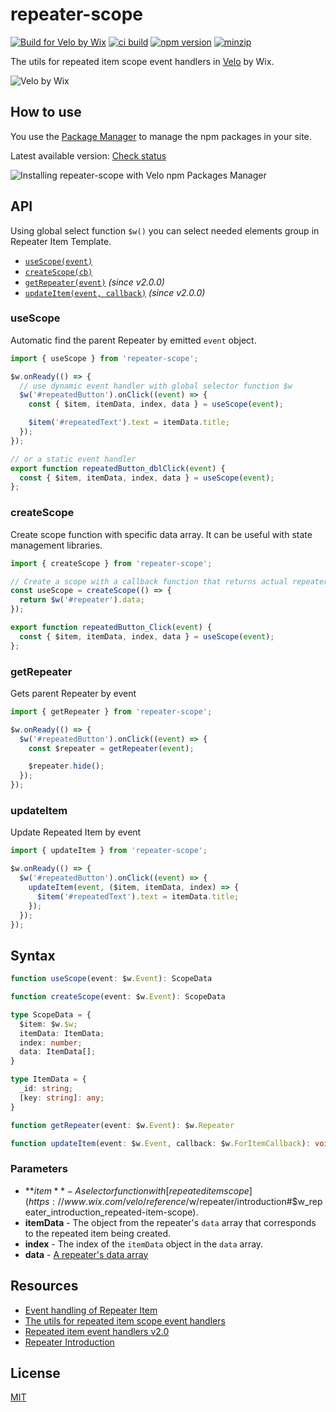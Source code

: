 # repeater-scope

[![Build for Velo by Wix](https://img.shields.io/badge/Built%20for-Velo%20by%20Wix-3638f4)](https://wix.com/velo)
[![ci build](https://github.com/shoonia/repeater-scope/actions/workflows/ci.yml/badge.svg)](https://github.com/shoonia/repeater-scope/actions/workflows/ci.yml)
[![npm version](https://badgen.net/npm/v/repeater-scope)](https://www.npmjs.com/package/repeater-scope)
[![minzip](https://badgen.net/bundlephobia/minzip/repeater-scope)](https://bundlephobia.com/result?p=repeater-scope)

The utils for repeated item scope event handlers in [Velo](https://www.wix.com/velo) by Wix.

![Velo by Wix](https://static.wixstatic.com/shapes/e3b156_89be007cf73e40da8513b7cede9bf089.svg)

## How to use

You use the [Package Manager](https://support.wix.com/en/article/velo-working-with-npm-packages) to manage the npm packages in your site.

Latest available version: [Check status](https://www.wix.com/velo/npm-modules)

![Installing repeater-scope with Velo npm Packages Manager](https://static.wixstatic.com/media/e3b156_d76c5e0dcf574ed192869d57ee9186c7~mv2.jpg)

## API

Using global select function `$w()` you can select needed elements group in Repeater Item Template.

- [`useScope(event)`](#usescope)
- [`createScope(cb)`](#createscope)
- [`getRepeater(event)`](#getrepeater) *(since v2.0.0)*
- [`updateItem(event, callback)`](#updateitem) *(since v2.0.0)*

### useScope

Automatic find the parent Repeater by emitted `event` object.

```js
import { useScope } from 'repeater-scope';

$w.onReady(() => {
  // use dynamic event handler with global selector function $w
  $w('#repeatedButton').onClick((event) => {
    const { $item, itemData, index, data } = useScope(event);

    $item('#repeatedText').text = itemData.title;
  });
});

// or a static event handler
export function repeatedButton_dblClick(event) {
  const { $item, itemData, index, data } = useScope(event);
};
```

### createScope

Create scope function with specific data array. It can be useful with state management libraries.

```js
import { createScope } from 'repeater-scope';

// Create a scope with a callback function that returns actual repeater data.
const useScope = createScope(() => {
  return $w('#repeater').data;
});

export function repeatedButton_Click(event) {
  const { $item, itemData, index, data } = useScope(event);
};
```

### getRepeater

Gets parent Repeater by event

```js
import { getRepeater } from 'repeater-scope';

$w.onReady(() => {
  $w('#repeatedButton').onClick((event) => {
    const $repeater = getRepeater(event);

    $repeater.hide();
  });
});
```

### updateItem

Update Repeated Item by event

```js
import { updateItem } from 'repeater-scope';

$w.onReady(() => {
  $w('#repeatedButton').onClick((event) => {
    updateItem(event, ($item, itemData, index) => {
      $item('#repeatedText').text = itemData.title;
    });
  });
});
```

## Syntax

```ts
function useScope(event: $w.Event): ScopeData

function createScope(event: $w.Event): ScopeData

type ScopeData = {
  $item: $w.$w;
  itemData: ItemData;
  index: number;
  data: ItemData[];
}

type ItemData = {
  _id: string;
  [key: string]: any;
}

function getRepeater(event: $w.Event): $w.Repeater

function updateItem(event: $w.Event, callback: $w.ForItemCallback): void
```

### Parameters

- **$item** - A selector function with [repeated item scope](https://www.wix.com/velo/reference/$w/repeater/introduction#$w_repeater_introduction_repeated-item-scope).
- **itemData** - The object from the repeater's `data` array that corresponds to the repeated item being created.
- **index** - The index of the `itemData` object in the `data` array.
- **data** - [A repeater's data array](https://www.wix.com/velo/reference/$w/repeater/data)

## Resources

- [Event handling of Repeater Item](https://shoonia.site/event-handling-of-repeater-item/)
- [The utils for repeated item scope event handlers](https://shoonia.site/the-utils-for-repeated-item-scope-event-handlers/)
- [Repeated item event handlers v2.0](https://shoonia.site/repeated-item-event-handlers-v2/)
- [Repeater Introduction](https://www.wix.com/velo/reference/$w/repeater/introduction)

## License

[MIT](./LICENSE)
